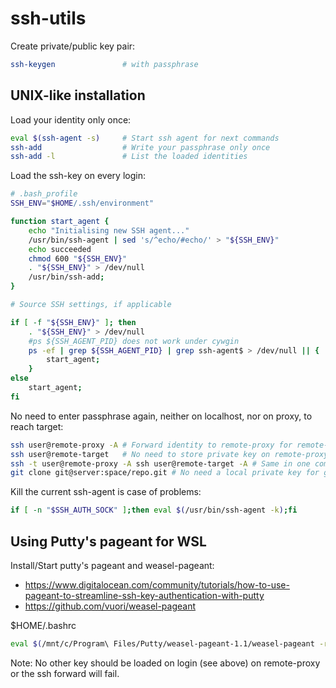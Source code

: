 # ssh-utils

Create private/public key pair:
```bash
ssh-keygen               # with passphrase
```

## UNIX-like installation

Load your identity only once:
```bash
eval $(ssh-agent -s)     # Start ssh agent for next commands
ssh-add                  # Write your passphrase only once
ssh-add -l               # List the loaded identities
```

Load the ssh-key on every login:
```bash
# .bash_profile
SSH_ENV="$HOME/.ssh/environment"

function start_agent {
    echo "Initialising new SSH agent..."
    /usr/bin/ssh-agent | sed 's/^echo/#echo/' > "${SSH_ENV}"
    echo succeeded
    chmod 600 "${SSH_ENV}"
    . "${SSH_ENV}" > /dev/null
    /usr/bin/ssh-add;
}

# Source SSH settings, if applicable

if [ -f "${SSH_ENV}" ]; then
    . "${SSH_ENV}" > /dev/null
    #ps ${SSH_AGENT_PID} does not work under cywgin
    ps -ef | grep ${SSH_AGENT_PID} | grep ssh-agent$ > /dev/null || {
        start_agent;
    }
else
    start_agent;
fi
```

No need to enter passphrase again, neither on localhost, nor on proxy, to reach target:
```bash
ssh user@remote-proxy -A # Forward identity to remote-proxy for remote-target
ssh user@remote-target   # No need to store private key on remote-proxy
ssh -t user@remote-proxy -A ssh user@remote-target -A # Same in one command
git clone git@server:space/repo.git # No need a local private key for git too
```

Kill the current ssh-agent is case of problems:
```bash
if [ -n "$SSH_AUTH_SOCK" ];then eval $(/usr/bin/ssh-agent -k);fi
```

## Using Putty's pageant for WSL

Install/Start putty's pageant and weasel-pageant:
- https://www.digitalocean.com/community/tutorials/how-to-use-pageant-to-streamline-ssh-key-authentication-with-putty
- https://github.com/vuori/weasel-pageant

$HOME/.bashrc
```bash
eval $(/mnt/c/Program\ Files/Putty/weasel-pageant-1.1/weasel-pageant -r)
```

Note: No other key should be loaded on login (see above) on remote-proxy or the ssh forward will fail.
